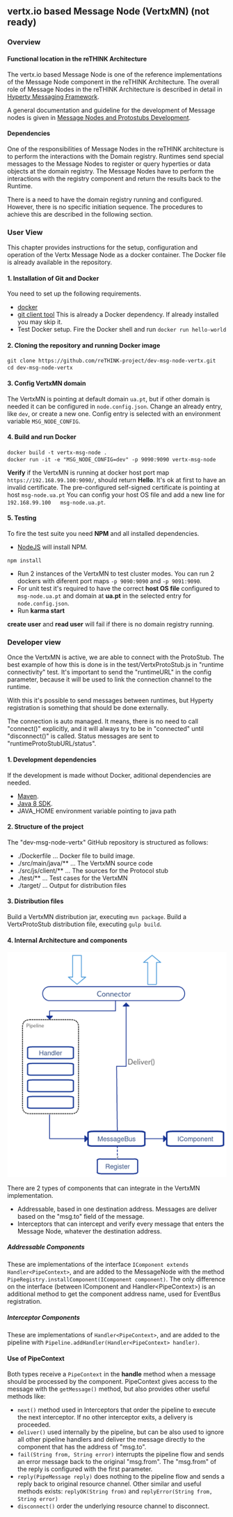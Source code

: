 ## vertx.io based Message Node (VertxMN) (not ready)

### Overview

#### Functional location in the reTHINK Architecture
The vertx.io based Message Node is one of the reference implementations of the Message Node component in the reTHINK Architecture. The overall role of Message Nodes in the reTHINK Architecture is described in detail in [Hyperty Messaging Framework](https://github.com/reTHINK-project/dev-service-framework/blob/d3.2-working-docs/docs/manuals/hyperty-messaging-framework.md).

A general documentation and guideline for the development of Message nodes is given in [Message Nodes and Protostubs Development](https://github.com/reTHINK-project/dev-service-framework/blob/d3.2-working-docs/docs/manuals/development-of-protostubs-and-msg-nodes.md).

#### Dependencies
One of the responsibilities of Message Nodes in the reTHINK architecture is to perform the interactions with the Domain registry. Runtimes send special messages to the Message Nodes to register or query hyperties or data objects at the domain registry. The Message Nodes have to perform the interactions with the registry component and return the results back to the Runtime.

There is a need to have the domain registry running and configured. However, there is no specific initiation sequence. The procedures to achieve this are described in the following section.

### User View

This chapter provides instructions for the setup, configuration and operation of the Vertx Message Node as a docker container. The Docker file is already available in the repository.

#### 1. Installation of Git and Docker
You need to set up the following requirements.
- [docker](https://docs.docker.com/)
- [git client tool](https://git-scm.com/downloads) This is already a Docker dependency. If already installed you may skip it.
- Test Docker setup. Fire the Docker shell and run `docker run hello-world`

#### 2. Cloning the repository and running Docker image
```
git clone https://github.com/reTHINK-project/dev-msg-node-vertx.git
cd dev-msg-node-vertx
```

#### 3. Config VertxMN domain
The VertxMN is pointing at default domain `ua.pt`, but if other domain is needed it can be configured in `node.config.json`.
Change an already entry, like `dev`, or create a new one.
Config entry is selected with an environment variable `MSG_NODE_CONFIG`.

#### 4. Build and run Docker
```
docker build -t vertx-msg-node .
docker run -it -e "MSG_NODE_CONFIG=dev" -p 9090:9090 vertx-msg-node
```

**Verify** if the VertxMN is running at docker host port map `https://192.168.99.100:9090/`, should return **Hello**.
It's ok at first to have an invalid certificate. The pre-configured self-signed certificate is pointing at host `msg-node.ua.pt`
You can config your host OS file and add a new line for `192.168.99.100   msg-node.ua.pt`.

#### 5. Testing
To fire the test suite you need **NPM** and all installed dependencies.
- [NodeJS](https://nodejs.org/en/) will install NPM.
```
npm install
```
- Run 2 instances of the VertxMN to test cluster modes. You can run 2 dockers with diferent port maps `-p 9090:9090` and `-p 9091:9090`.
- For unit test it's required to have the correct **host OS file** configured to `msg-node.ua.pt` and domain at **ua.pt** in the selected entry for `node.config.json`.
- Run **karma start**

**create user** and **read user** will fail if there is no domain registry running.

### Developer view
Once the VertxMN is active, we are able to connect with the ProtoStub. The best example of how this is done is in the test/VertxProtoStub.js in "runtime connectivity" test. It's important to send the "runtimeURL" in the config parameter, because it will be used to link the connection channel to the runtime.

With this it's possible to send messages between runtimes, but Hyperty registration is something that should be done externally.

The connection is auto managed. It means, there is no need to call "connect()" explicitly, and it will always try to be in "connected" until "disconnect()" is called. Status messages are sent to "runtimeProtoStubURL/status".

#### 1. Development dependencies
If the development is made without Docker, aditional dependencies are needed.
- [Maven](https://maven.apache.org/install.html).
- [Java 8 SDK](http://www.oracle.com/technetwork/java/javase/downloads/jdk8-downloads-2133151.html).
- JAVA_HOME environment variable pointing to java path

#### 2. Structure of the project
The "dev-msg-node-vertx" GitHub repository is structured as follows:

- ./Dockerfile ... Docker file to build image.
- ./src/main/java/** ... The VertxMN source code
- ./src/js/client/** ... The sources for the Protocol stub
- ./test/** ... Test cases for the VertxMN
- ./target/ ... Output for distribution files

#### 3. Distribution files
Build a VertxMN distribution jar, executing `mvn package`.
Build a VertxProtoStub distribution file, executing `gulp build`.

#### 4. Internal Architecture and components
![](vertx_impl_arch.png)

There are 2 types of components that can integrate in the VertxMN implementation.
* Addressable, based in one destination address. Messages are deliver based on the "msg.to" field of the message.
* Interceptors that can intercept and verify every message that enters the Message Node, whatever the destination address.

##### Addressable Components
These are implementations of the interface ```IComponent extends Handler<PipeContext>```, and are added to the MessageNode with the method ```PipeRegistry.installComponent(IComponent component)```. The only difference on the interface (between IComponent and Handler\<PipeContext\>) is an additional method to get the component address name, used for EventBus registration.

##### Interceptor Components
These are implementations of ```Handler<PipeContext>```, and are added to the pipeline with ```Pipeline.addHandler(Handler<PipeContext> handler)```.

#### Use of PipeContext
Both types receive a ```PipeContext``` in the **handle** method when a message should be processed by the component. PipeContext gives access to the message with the ```getMessage()``` method, but also provides other useful methods like:
* ```next()``` method used in Interceptors that order the pipeline to execute the next interceptor. If no other interceptor exits, a delivery is proceeded.
* ```deliver()``` used internally by the pipeline, but can be also used to ignore all other pipeline handlers and deliver the message directly to the component that has the address of "msg.to".
* ```fail(String from, String error)``` interrupts the pipeline flow and sends an error message back to the original "msg.from". The "msg.from" of the reply is configured with the first parameter.
* ```reply(PipeMessage reply)``` does nothing to the pipeline flow and sends a reply back to original resource channel. Other similar and useful methods exists: ```replyOK(String from)``` and ```replyError(String from, String error)```
* ```disconnect()``` order the underlying resource channel to disconnect.
